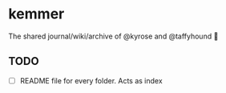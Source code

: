 # kemmer
The shared journal/wiki/archive of @kyrose and @taffyhound 💞

## TODO
- [ ] README file for every folder. Acts as index
